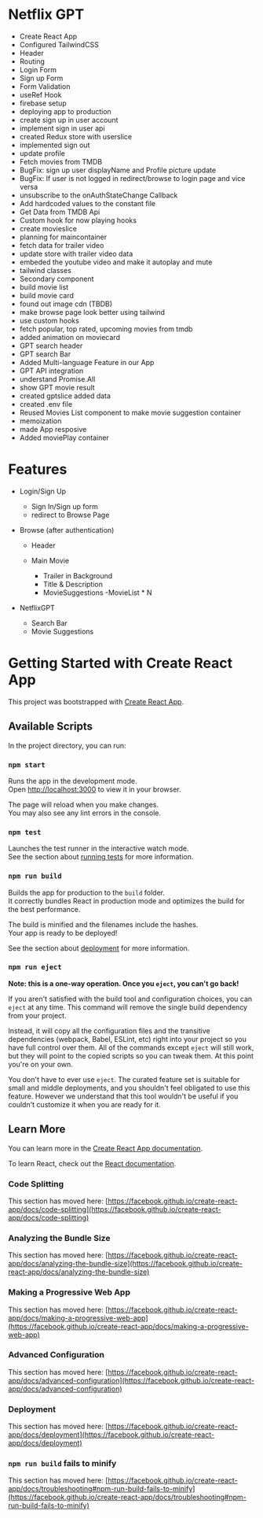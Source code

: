 # Netflix GPT

- Create React App
- Configured TailwindCSS
- Header
- Routing
- Login Form
- Sign up Form
- Form Validation
- useRef Hook
- firebase setup
- deploying app to production
- create sign up in user account
- implement sign in user api
- created Redux store with userslice
- implemented sign out
- update profile
- Fetch movies from TMDB
- BugFix: sign up user displayName and Profile picture update
- BugFix: If user is not logged in redirect/browse to login page and vice versa
- unsubscribe to the onAuthStateChange Callback
- Add hardcoded values to the constant file
- Get Data from TMDB Api
- Custom hook for now playing hooks
- create movieslice
- planning for maincontainer
- fetch data for trailer video
- update store with trailer video data
- embeded the youtube video and make it autoplay and mute
- tailwind classes
- Secondary component
- build movie list
- build movie card
- found out image cdn (TBDB)
- make browse page look better using tailwind
- use custom hooks
- fetch popular, top rated, upcoming movies from tmdb
- added animation on moviecard
- GPT search header
- GPT search Bar
- Added Multi-language Feature in our App
- GPT API integration
- understand Promise.All
- show GPT movie result
- created gptslice added data
- created .env file
- Reused Movies List component to make movie suggestion container
- memoization
- made App resposive
- Added moviePlay container


# Features
- Login/Sign Up
    - Sign In/Sign up form
    - redirect to Browse Page
- Browse (after authentication)
    - Header
    - Main Movie

        - Trailer in Background
        - Title & Description
        - MovieSuggestions
            -MovieList * N
        
- NetflixGPT
    - Search Bar
    - Movie Suggestions




# Getting Started with Create React App

This project was bootstrapped with [Create React App](https://github.com/facebook/create-react-app).

## Available Scripts

In the project directory, you can run:

### `npm start`

Runs the app in the development mode.\
Open [http://localhost:3000](http://localhost:3000) to view it in your browser.

The page will reload when you make changes.\
You may also see any lint errors in the console.

### `npm test`

Launches the test runner in the interactive watch mode.\
See the section about [running tests](https://facebook.github.io/create-react-app/docs/running-tests) for more information.

### `npm run build`

Builds the app for production to the `build` folder.\
It correctly bundles React in production mode and optimizes the build for the best performance.

The build is minified and the filenames include the hashes.\
Your app is ready to be deployed!

See the section about [deployment](https://facebook.github.io/create-react-app/docs/deployment) for more information.

### `npm run eject`

**Note: this is a one-way operation. Once you `eject`, you can't go back!**

If you aren't satisfied with the build tool and configuration choices, you can `eject` at any time. This command will remove the single build dependency from your project.

Instead, it will copy all the configuration files and the transitive dependencies (webpack, Babel, ESLint, etc) right into your project so you have full control over them. All of the commands except `eject` will still work, but they will point to the copied scripts so you can tweak them. At this point you're on your own.

You don't have to ever use `eject`. The curated feature set is suitable for small and middle deployments, and you shouldn't feel obligated to use this feature. However we understand that this tool wouldn't be useful if you couldn't customize it when you are ready for it.

## Learn More

You can learn more in the [Create React App documentation](https://facebook.github.io/create-react-app/docs/getting-started).

To learn React, check out the [React documentation](https://reactjs.org/).

### Code Splitting

This section has moved here: [https://facebook.github.io/create-react-app/docs/code-splitting](https://facebook.github.io/create-react-app/docs/code-splitting)

### Analyzing the Bundle Size

This section has moved here: [https://facebook.github.io/create-react-app/docs/analyzing-the-bundle-size](https://facebook.github.io/create-react-app/docs/analyzing-the-bundle-size)

### Making a Progressive Web App

This section has moved here: [https://facebook.github.io/create-react-app/docs/making-a-progressive-web-app](https://facebook.github.io/create-react-app/docs/making-a-progressive-web-app)

### Advanced Configuration

This section has moved here: [https://facebook.github.io/create-react-app/docs/advanced-configuration](https://facebook.github.io/create-react-app/docs/advanced-configuration)

### Deployment

This section has moved here: [https://facebook.github.io/create-react-app/docs/deployment](https://facebook.github.io/create-react-app/docs/deployment)

### `npm run build` fails to minify

This section has moved here: [https://facebook.github.io/create-react-app/docs/troubleshooting#npm-run-build-fails-to-minify](https://facebook.github.io/create-react-app/docs/troubleshooting#npm-run-build-fails-to-minify)
